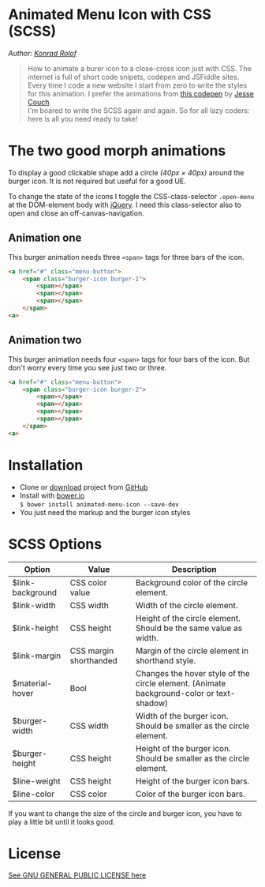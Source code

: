 Animated Menu Icon with CSS (SCSS)
==================================

*Author: [Konrad Rolof](http://www.konrad-rolof.de)*

> How to animate a burer icon to a close-cross icon just with CSS. The internet
is full of short code snipets, codepen and JSFiddle sites. Every time I code
a new website I start from zero to write the styles for this animation. I
prefer the animations from [this codepen](https://codepen.io/designcouch/pen/Atyop)
by [Jesse Couch](https://codepen.io/designcouch/).  
I'm boared to write the SCSS again and again. So for all lazy coders: here
is all you need ready to take!

# The two good morph animations

To display a good clickable shape add a circle *(40px × 40px)* around the
burger icon. It is not required but useful for a good UE.

To change the state of the icons I toggle the CSS-class-selector `.open-menu`
at the DOM-element body with [jQuery](http://jquery.com/). I need this class-selector
also to open and close an off-canvas-navigation.

## Animation one

This burger animation needs three `<span>` tags for three bars of the icon.

```html
<a href="#" class="menu-button">
    <span class="burger-icon burger-1">
        <span></span>
        <span></span>
        <span></span>
    </span>
<a>
```

## Animation two

This burger animation needs four `<span>` tags for four bars of the icon.
But don't worry every time you see just two or three.

```html
<a href="#" class="menu-button">
    <span class="burger-icon burger-2">
        <span></span>
        <span></span>
        <span></span>
        <span></span>
    </span>
<a>
```

# Installation

* Clone or [download](https://github.com/KonradRolof/animatedMenuIcon/archive/master.zip) project from [GitHub](https://github.com/KonradRolof/animatedMenuIcon)
* Install with [bower.io](https://bower.io)  
`$ bower install animated-menu-icon --save-dev`
* You just need the markup and the burger icon styles

# SCSS Options

Option | Value | Description
--- | --- | ---
$link-background | CSS color value | Background color of the circle element.
$link-width | CSS width | Width of the circle element.
$link-height | CSS height | Height of the circle element. Should be the same value as width.
$link-margin | CSS margin shorthanded | Margin of the circle element in shorthand style.
$material-hover | Bool | Changes the hover style of the circle element. (Animate background-color or text-shadow)
$burger-width | CSS width | Width of the burger icon. Should be smaller as the circle element.
$burger-height | CSS height | Height of the burger icon. Should be smaller as the circle element.
$line-weight | CSS height | Height of the burger icon bars.
$line-color | CSS color | Color of the burger icon bars.

If you want to change the size of the circle and burger icon, you have to play a little bit until it looks good.

# License

[See GNU GENERAL PUBLIC LICENSE here](https://github.com/KonradRolof/animatedMenuIcon/blob/master/LICENSE)

